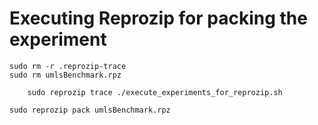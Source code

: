 # Executing Reprozip for packing the experiment

	sudo rm -r .reprozip-trace
	sudo rm umlsBenchmark.rpz

    	sudo reprozip trace ./execute_experiments_for_reprozip.sh

	sudo reprozip pack umlsBenchmark.rpz
